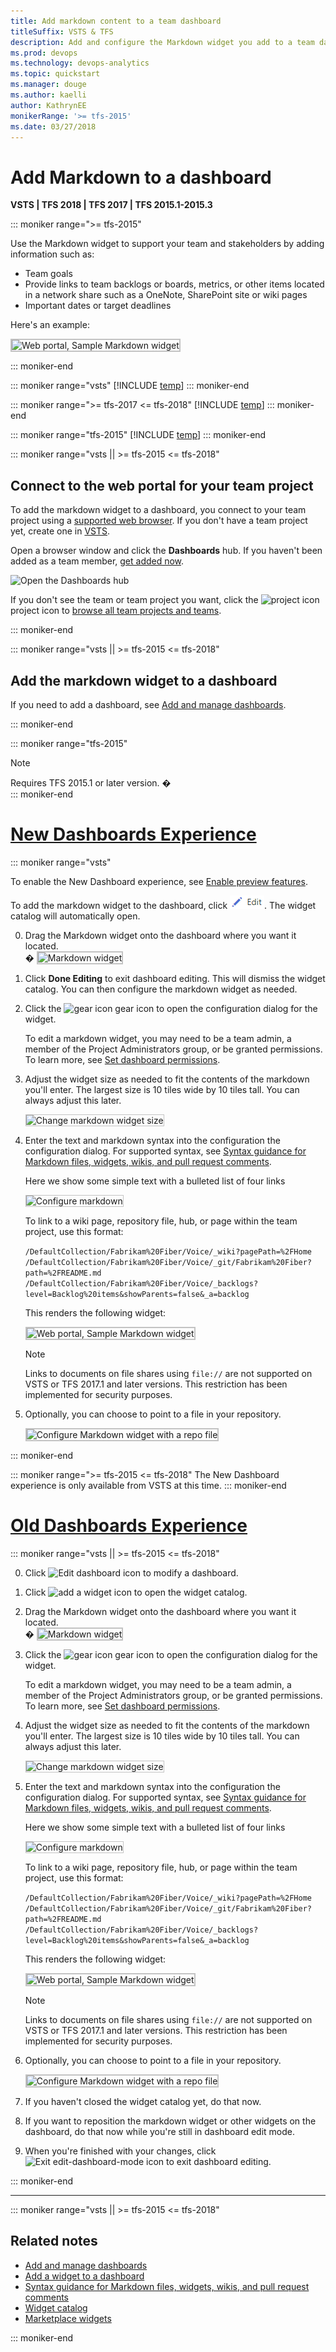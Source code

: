 ```yaml
---
title: Add markdown content to a team dashboard 
titleSuffix: VSTS & TFS
description: Add and configure the Markdown widget you add to a team dashboard  
ms.prod: devops
ms.technology: devops-analytics
ms.topic: quickstart
ms.manager: douge
ms.author: kaelli
author: KathrynEE
monikerRange: '>= tfs-2015'
ms.date: 03/27/2018
---
```


# Add Markdown to a dashboard

**VSTS | TFS 2018 | TFS 2017 | TFS 2015.1-2015.3**


<a id="markdown-widget">  </a> 

::: moniker range=">= tfs-2015"

Use the Markdown widget to support your team and stakeholders by adding information such as:  
- Team goals  
- Provide links to team backlogs or boards, metrics, or other items located in a network share such as a OneNote, SharePoint site or wiki pages   
- Important dates or target deadlines  

Here's an example:  

<img src="../../collaborate/_img/markdown-guidance/markdown-widget-configured.png" alt="Web portal, Sample Markdown widget" style="border: 2px solid #C3C3C3;" /> 

::: moniker-end



::: moniker range="vsts"
[!INCLUDE [temp](../_shared/dashboard-prerequisites-vsts.md)]
::: moniker-end

::: moniker range=">= tfs-2017 <= tfs-2018"
[!INCLUDE [temp](../_shared/dashboard-prerequisites-tfs-2017-18.md)]
::: moniker-end

::: moniker range="tfs-2015"
[!INCLUDE [temp](../_shared/dashboard-prerequisites-tfs-2015.md)]
::: moniker-end


::: moniker range="vsts || >= tfs-2015 <= tfs-2018"

## Connect to the web portal for your team project 

To add the markdown widget to a dashboard, you connect to your team project using a [supported web browser](/tfs/server/compatibility#supported-browsers). If you don't have a team project yet, create one in [VSTS](../../accounts/create-account-msa-or-work-student.md)<!--- or set one up in an [on-premises TFS](../../accounts/create-team-project)-->.

Open a browser window and click the **Dashboards** hub. If you haven't been added as a team member, [get added now](../../work/scale/multiple-teams.md#add-team-members).

![Open the Dashboards hub](_img/dashboards-go-to.png) 

If you don't see the team or team project you want, click the ![project icon](../../work/_img/icons/project-icon.png) project icon to [browse all team projects and teams](../../user-guide/account-home-pages.md).  
 
::: moniker-end

::: moniker range="vsts || >= tfs-2015 <= tfs-2018"

## Add the markdown widget to a dashboard  

If you need to add a dashboard, see [Add and manage dashboards](dashboards.md).  

::: moniker-end

::: moniker range="tfs-2015"
> [!NOTE]   
> Requires TFS 2015.1 or later version. �  
::: moniker-end


# [New Dashboards Experience](#tab/new-query-exp) 

::: moniker range="vsts"

To enable the New Dashboard experience, see [Enable preview features](../../collaborate/preview-features.md).  

To add the markdown widget to the dashboard, click ![Edit dashboard icon](_img/icons/edit-icon.png). The widget catalog will automatically open.  

0. Drag the Markdown widget onto the dashboard where you want it located.  
    �
	<img src="_img/widget-markdown-tile.png" alt="Markdown widget" style="border: 2px solid #C3C3C3;" />  

0. Click  **Done Editing** to exit dashboard editing. This will dismiss the widget catalog. You can then configure the markdown widget as needed.

0. Click the ![gear icon](../../_img/icons/gear-icon.png) gear icon to open the configuration dialog for the widget. 

	To edit a markdown widget, you may need to be a team admin, a member of the Project Administrators group, or be granted permissions. To learn more, see [Set dashboard permissions](dashboard-permissions.md). 

0. Adjust the widget size as needed to fit the contents of the markdown you'll enter. The largest size is 10 tiles wide by 10 tiles tall. You can always adjust this later. 

	<img src="_img/add-markdown-size.png" alt="Change markdown widget size" style="border: 1px solid #C3C3C3;" />  

0. Enter the text and markdown syntax into the configuration the configuration dialog. For supported syntax, see [Syntax guidance for Markdown files, widgets, wikis, and pull request comments](../../collaborate/markdown-guidance.md).

	Here we show some simple text with a bulleted list of four links

	<img src="_img/add-markdown-configure.png" alt="Configure markdown" style="border: 1px solid #C3C3C3;" /> 

	To link to a wiki page, repository file, hub, or page within the team project, use this format: 

	`/DefaultCollection/Fabrikam%20Fiber/Voice/_wiki?pagePath=%2FHome`
	`/DefaultCollection/Fabrikam%20Fiber/Voice/_git/Fabrikam%20Fiber?path=%2FREADME.md`
	`/DefaultCollection/Fabrikam%20Fiber/Voice/_backlogs?level=Backlog%20items&showParents=false&_a=backlog`

	This renders the following widget: 

	<img src="../../collaborate/_img/markdown-guidance/markdown-widget-configured.png" alt="Web portal, Sample Markdown widget" style="border: 2px solid #C3C3C3;" /> 

	>[!NOTE]  
	>Links to documents on file shares using `file://` are not supported on VSTS or TFS 2017.1 and later versions. This restriction has been implemented for security purposes.
	
0. Optionally, you can choose to point to a file in your repository. 

	<img src="_img/add-markdown-configure-repo-file.png" alt="Configure Markdown widget with a repo file" style="border: 2px solid #C3C3C3;" /> 



::: moniker-end

::: moniker range=">= tfs-2015 <= tfs-2018"
The New Dashboard experience is only available from VSTS at this time. 
::: moniker-end


# [Old Dashboards Experience](#tab/old-query-exp)

::: moniker range="vsts || >= tfs-2015 <= tfs-2018"

0. Click ![Edit dashboard icon](_img/edit-dashboard-icon.png) to modify a dashboard.  

0. Click ![add a widget icon](_img/add-widget-icon.png) to open the widget catalog.  

0. Drag the Markdown widget onto the dashboard where you want it located.  
    �
	<img src="_img/widget-markdown-tile.png" alt="Markdown widget" style="border: 2px solid #C3C3C3;" />  

0. Click the ![gear icon](../../_img/icons/gear-icon.png) gear icon to open the configuration dialog for the widget. 

	To edit a markdown widget, you may need to be a team admin, a member of the Project Administrators group, or be granted permissions. To learn more, see [Set dashboard permissions](dashboard-permissions.md). 

0. Adjust the widget size as needed to fit the contents of the markdown you'll enter. The largest size is 10 tiles wide by 10 tiles tall. You can always adjust this later. 

	<img src="_img/add-markdown-size.png" alt="Change markdown widget size" style="border: 1px solid #C3C3C3;" />  

0. Enter the text and markdown syntax into the configuration the configuration dialog. For supported syntax, see [Syntax guidance for Markdown files, widgets, wikis, and pull request comments](../../collaborate/markdown-guidance.md).

	Here we show some simple text with a bulleted list of four links

	<img src="_img/add-markdown-configure.png" alt="Configure markdown" style="border: 1px solid #C3C3C3;" /> 

	To link to a wiki page, repository file, hub, or page within the team project, use this format: 

	`/DefaultCollection/Fabrikam%20Fiber/Voice/_wiki?pagePath=%2FHome`
	`/DefaultCollection/Fabrikam%20Fiber/Voice/_git/Fabrikam%20Fiber?path=%2FREADME.md`
	`/DefaultCollection/Fabrikam%20Fiber/Voice/_backlogs?level=Backlog%20items&showParents=false&_a=backlog`

	This renders the following widget: 

	<img src="../../collaborate/_img/markdown-guidance/markdown-widget-configured.png" alt="Web portal, Sample Markdown widget" style="border: 2px solid #C3C3C3;" /> 

	>[!NOTE]  
	>Links to documents on file shares using `file://` are not supported on VSTS or TFS 2017.1 and later versions. This restriction has been implemented for security purposes.
	
0. Optionally, you can choose to point to a file in your repository. 

	<img src="_img/add-markdown-configure-repo-file.png" alt="Configure Markdown widget with a repo file" style="border: 2px solid #C3C3C3;" /> 

0. If you haven't closed the widget catalog yet, do that now.

0. If you want to reposition the markdown widget or other widgets on the dashboard, do that now while you're still in dashboard edit mode. 

0. When you're finished with your changes, click ![Exit edit-dashboard-mode icon](_img/exit-edit-dashboard-mode-icon.png) to exit dashboard editing.

::: moniker-end

---


::: moniker range="vsts || >= tfs-2015 <= tfs-2018"

## Related notes

- [Add and manage dashboards](dashboards.md)
- [Add a widget to a dashboard](add-widget-to-dashboard.md)
- [Syntax guidance for Markdown files, widgets, wikis, and pull request comments](../../collaborate/markdown-guidance.md)
- [Widget catalog](widget-catalog.md)
- [Marketplace widgets](https://marketplace.visualstudio.com/search?term=widget&target=VSTS&category=All%20categories&sortBy=Relevance)

::: moniker-end
